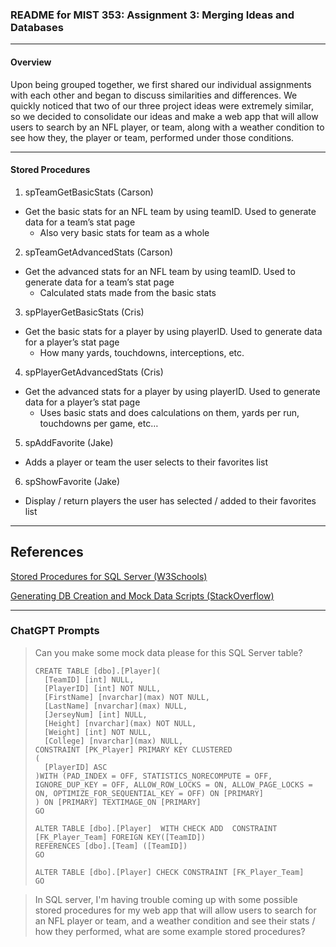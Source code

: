 ### README for MIST 353: Assignment 3: Merging Ideas and Databases 

---

#### Overview
Upon being grouped together, we first shared our individual assignments with each other and began to discuss similarities and differences. We quickly noticed that two of our three project ideas were extremely similar, so we decided to consolidate our ideas and make a web app that will allow users to search by an NFL player, or team, along with a weather condition to see how they, the player or team, performed under those conditions.

---

#### Stored Procedures 
1. spTeamGetBasicStats (Carson)
- Get the basic stats for an NFL team by using teamID. Used to generate data for a team’s stat page
  - Also very basic stats for team as a whole 
2. spTeamGetAdvancedStats (Carson)
- Get the advanced stats for an NFL team by using teamID. Used to generate data for a team’s stat page	
  - Calculated stats made from the basic stats
3. spPlayerGetBasicStats (Cris)
- Get the basic stats for a player by using playerID. Used to generate data for a player’s stat page
  - How many yards, touchdowns, interceptions, etc.
4. spPlayerGetAdvancedStats (Cris)
- Get the advanced stats for a player by using playerID. Used to generate data for a player’s stat page
  - Uses basic stats and does calculations on them, yards per run, touchdowns per game, etc…
5. spAddFavorite (Jake)
- Adds a player or team the user selects to their favorites list
6. spShowFavorite (Jake) 
- Display / return players the user has selected / added to their favorites list

---

## References
[Stored Procedures for SQL Server (W3Schools)](https://www.w3schools.com/sql/sql_stored_procedures.asp)

[Generating DB Creation and Mock Data Scripts (StackOverflow)](https://stackoverflow.com/questions/20542819/how-to-export-all-data-from-table-to-an-insertable-sql-format)

---

### ChatGPT Prompts 
> Can you make some mock data please for this SQL Server table?
>
>```
>CREATE TABLE [dbo].[Player](
>	[TeamID] [int] NULL,
>	[PlayerID] [int] NOT NULL,
>	[FirstName] [nvarchar](max) NOT NULL,
>	[LastName] [nvarchar](max) NULL,
>	[JerseyNum] [int] NULL,
>	[Height] [nvarchar](max) NOT NULL,
>	[Weight] [int] NOT NULL,
>	[College] [nvarchar](max) NULL,
> CONSTRAINT [PK_Player] PRIMARY KEY CLUSTERED 
>(
>	[PlayerID] ASC
>)WITH (PAD_INDEX = OFF, STATISTICS_NORECOMPUTE = OFF, IGNORE_DUP_KEY = OFF, ALLOW_ROW_LOCKS = ON, ALLOW_PAGE_LOCKS = ON, OPTIMIZE_FOR_SEQUENTIAL_KEY = OFF) ON [PRIMARY]
>) ON [PRIMARY] TEXTIMAGE_ON [PRIMARY]
>GO
>
>ALTER TABLE [dbo].[Player]  WITH CHECK ADD  CONSTRAINT [FK_Player_Team] FOREIGN KEY([TeamID])
>REFERENCES [dbo].[Team] ([TeamID])
>GO
>
>ALTER TABLE [dbo].[Player] CHECK CONSTRAINT [FK_Player_Team]
>GO
>```

> In SQL server, I'm having trouble coming up with some possible stored procedures for my web app that will allow users to search for an NFL player or team, and a weather condition and see their stats / how they performed, what are some example stored procedures?
